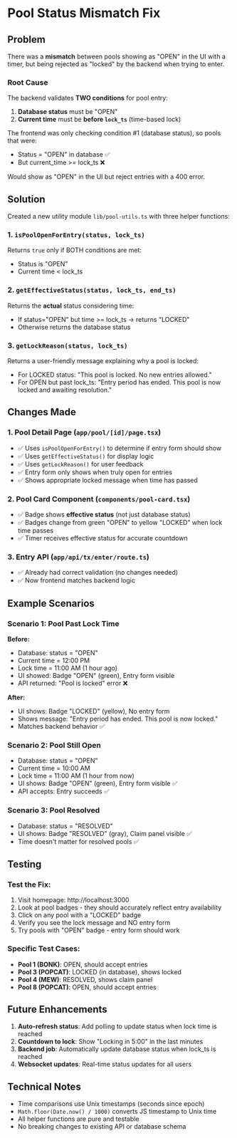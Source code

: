 # Pool Status Mismatch Fix

## Problem

There was a **mismatch** between pools showing as "OPEN" in the UI with a timer, but being rejected as "locked" by the backend when trying to enter.

### Root Cause

The backend validates **TWO conditions** for pool entry:
1. **Database status** must be "OPEN"
2. **Current time** must be **before `lock_ts`** (time-based lock)

The frontend was only checking condition #1 (database status), so pools that were:
- Status = "OPEN" in database ✅
- But current_time >= lock_ts ❌

Would show as "OPEN" in the UI but reject entries with a 400 error.

## Solution

Created a new utility module `lib/pool-utils.ts` with three helper functions:

### 1. `isPoolOpenForEntry(status, lock_ts)`
Returns `true` only if BOTH conditions are met:
- Status is "OPEN" 
- Current time < lock_ts

### 2. `getEffectiveStatus(status, lock_ts, end_ts)`
Returns the **actual** status considering time:
- If status="OPEN" but time >= lock_ts → returns "LOCKED"
- Otherwise returns the database status

### 3. `getLockReason(status, lock_ts)`
Returns a user-friendly message explaining why a pool is locked:
- For LOCKED status: "This pool is locked. No new entries allowed."
- For OPEN but past lock_ts: "Entry period has ended. This pool is now locked and awaiting resolution."

## Changes Made

### 1. Pool Detail Page (`app/pool/[id]/page.tsx`)
- ✅ Uses `isPoolOpenForEntry()` to determine if entry form should show
- ✅ Uses `getEffectiveStatus()` for display logic
- ✅ Uses `getLockReason()` for user feedback
- ✅ Entry form only shows when truly open for entries
- ✅ Shows appropriate locked message when time has passed

### 2. Pool Card Component (`components/pool-card.tsx`)
- ✅ Badge shows **effective status** (not just database status)
- ✅ Badges change from green "OPEN" to yellow "LOCKED" when lock time passes
- ✅ Timer receives effective status for accurate countdown

### 3. Entry API (`app/api/tx/enter/route.ts`)
- ✅ Already had correct validation (no changes needed)
- ✅ Now frontend matches backend logic

## Example Scenarios

### Scenario 1: Pool Past Lock Time
**Before:**
- Database: status = "OPEN"
- Current time = 12:00 PM
- Lock time = 11:00 AM (1 hour ago)
- UI showed: Badge "OPEN" (green), Entry form visible
- API returned: "Pool is locked" error ❌

**After:**
- UI shows: Badge "LOCKED" (yellow), No entry form
- Shows message: "Entry period has ended. This pool is now locked."
- Matches backend behavior ✅

### Scenario 2: Pool Still Open
- Database: status = "OPEN"  
- Current time = 10:00 AM
- Lock time = 11:00 AM (1 hour from now)
- UI shows: Badge "OPEN" (green), Entry form visible ✅
- API accepts: Entry succeeds ✅

### Scenario 3: Pool Resolved
- Database: status = "RESOLVED"
- UI shows: Badge "RESOLVED" (gray), Claim panel visible ✅
- Time doesn't matter for resolved pools ✅

## Testing

### Test the Fix:
1. Visit homepage: http://localhost:3000
2. Look at pool badges - they should accurately reflect entry availability
3. Click on any pool with a "LOCKED" badge
4. Verify you see the lock message and NO entry form
5. Try pools with "OPEN" badge - entry form should work

### Specific Test Cases:
- **Pool 1 (BONK)**: OPEN, should accept entries
- **Pool 3 (POPCAT)**: LOCKED (in database), shows locked
- **Pool 4 (MEW)**: RESOLVED, shows claim panel
- **Pool 8 (POPCAT)**: OPEN, should accept entries

## Future Enhancements

1. **Auto-refresh status**: Add polling to update status when lock time is reached
2. **Countdown to lock**: Show "Locking in 5:00" in the last minutes
3. **Backend job**: Automatically update database status when lock_ts is reached
4. **Websocket updates**: Real-time status updates for all users

## Technical Notes

- Time comparisons use Unix timestamps (seconds since epoch)
- `Math.floor(Date.now() / 1000)` converts JS timestamp to Unix time
- All helper functions are pure and testable
- No breaking changes to existing API or database schema


